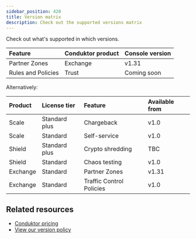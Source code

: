 ```yaml
---
sidebar_position: 420
title: Version matrix
description: Check out the supported versions matrix
---
```


Check out what's supported in which versions.

|Feature | Conduktor product | Console version |
|:-------|:---------------|:--------|
| Partner Zones | Exchange | v1.31 |
| Rules and Policies  | Trust  | Coming soon |

Alternatively:

| Product | License tier | Feature | Available from |
|:-------|:---------------|:--------|:--------|
| Scale | Standard plus | <GlossaryTerm>Chargeback</GlossaryTerm> | v1.0 |
| Scale | Standard | <GlossaryTerm>Self-service</GlossaryTerm> | v1.0 |
| Shield | Standard plus | <GlossaryTerm>Crypto shredding</GlossaryTerm> | TBC |
| Shield | Standard | <GlossaryTerm>Chaos testing</GlossaryTerm> | v1.0 |
| Exchange | Standard  | <GlossaryTerm>Partner Zones</GlossaryTerm> | v1.31 |
| Exchange | Standard  | <GlossaryTerm>Traffic Control Policies</GlossaryTerm> | v1.0 |

## Related resources

- [Conduktor pricing](https://conduktor.io/pricing)
- [View our version policy](/support)
